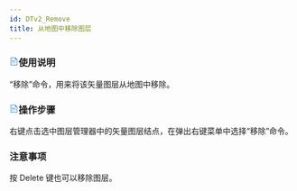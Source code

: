 ```yaml
---
id: DTv2_Remove
title: 从地图中移除图层
---
```

### ![](../../img/read.gif)使用说明

“移除”命令，用来将该矢量图层从地图中移除。

### ![](../../img/read.gif)操作步骤

右键点击选中图层管理器中的矢量图层结点，在弹出右键菜单中选择“移除”命令。

### 注意事项

按 Delete 键也可以移除图层。

